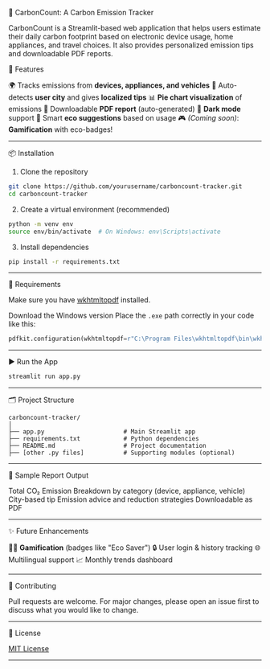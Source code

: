 


🌿 CarbonCount: A Carbon Emission Tracker

CarbonCount is a Streamlit-based web application that helps users estimate their daily carbon footprint based on electronic device usage, home appliances, and travel choices. It also provides personalized emission tips and downloadable PDF reports.


🚀 Features

 🌍 Tracks emissions from **devices, appliances, and vehicles**
 📍 Auto-detects **user city** and gives **localized tips**
 📊 **Pie chart visualization** of emissions
 📄 Downloadable **PDF report** (auto-generated)
 🌙 **Dark mode** support
 🧠 Smart **eco suggestions** based on usage
 🎮 *(Coming soon)*: **Gamification** with eco-badges!

---

📦 Installation

 1. Clone the repository

```bash
git clone https://github.com/yourusername/carboncount-tracker.git
cd carboncount-tracker
```

2. Create a virtual environment (recommended)

```bash
python -m venv env
source env/bin/activate  # On Windows: env\Scripts\activate
```

 3. Install dependencies

```bash
pip install -r requirements.txt
```

---

🧾 Requirements

Make sure you have [wkhtmltopdf](https://wkhtmltopdf.org/downloads.html) installed.

Download the Windows version
Place the `.exe` path correctly in your code like this:

```python
pdfkit.configuration(wkhtmltopdf=r"C:\Program Files\wkhtmltopdf\bin\wkhtmltopdf.exe")
```

---

 ▶️ Run the App

```bash
streamlit run app.py
```

---

 🗂 Project Structure

```
carboncount-tracker/
│
├── app.py                      # Main Streamlit app
├── requirements.txt            # Python dependencies
├── README.md                   # Project documentation
├── [other .py files]           # Supporting modules (optional)
```

---

 📄 Sample Report Output

 Total CO₂ Emission
 Breakdown by category (device, appliance, vehicle)
 City-based tip
 Emission advice and reduction strategies
 Downloadable as PDF

---

 ✨ Future Enhancements

 🧑‍💻 **Gamification** (badges like "Eco Saver")
 🔒 User login & history tracking
 🌐 Multilingual support
 📈 Monthly trends dashboard

---

 🤝 Contributing

Pull requests are welcome. For major changes, please open an issue first to discuss what you would like to change.

---

 📜 License

[MIT License](LICENSE)

---


